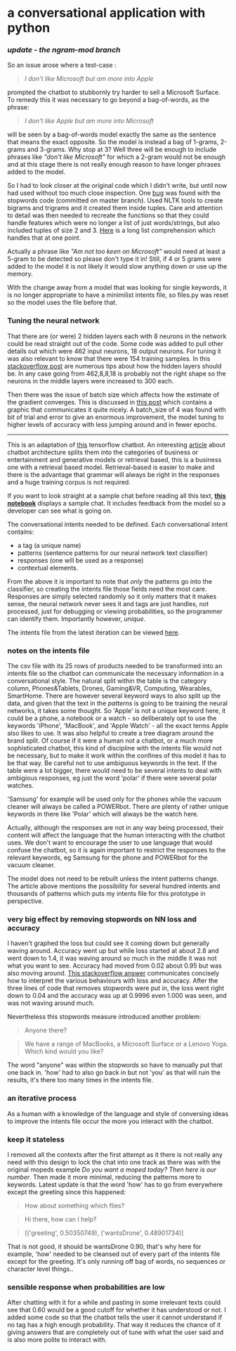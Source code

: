 # a conversational application with python

### *update -  the ngram-mod branch*

So an issue arose where a test-case :
> *I don't like Microsoft but am more into Apple*

prompted the chatbot to stubbornly try harder to sell a Microsoft Surface. To remedy this it was necessary to go beyond a bag-of-words, as the phrase: 

> *I don't like Apple but am more into Microsoft*

will be seen by a bag-of-words model exactly the same as the sentence that means the exact opposite. So the model is instead a bag of 1-grams, 2-grams and 3-grams. Why stop at 3? Well three will be enough to include phrases like *"don't like Microsoft"* for which a 2-gram would not be enough and at this stage there is not really enough reason to have longer phrases added to the model. 

So I had to look closer at the original code which I didn't write, but until now had used without too much close inspection. One [bug](https://github.com/aktivkohle/python-talks/commit/d94fff20074105742ef29bc0f59f9ec6f1a29a03) was found with the stopwords code (committed on master branch). Used NLTK tools to create bigrams and trigrams and it created them inside tuples. Care and attention to detail was then needed to recreate the functions so that they could handle features which were no longer a list of just words/strings, but also included tuples of size 2 and 3. [Here](https://github.com/aktivkohle/python-talks/blob/ngrams-mod/train_model.py#L89) is a long list comprehension which handles that at one point.

Actually a phrase like *"Am not too keen on Microsoft"* would need at least a 5-gram to be detected so please don't type it in! Still, if 4 or 5 grams were added to the model it is not likely it would slow anything down or use up the memory. 

With the change away from a model that was looking for single keywords, it is no longer appropriate to have a minimilist intents file, so files.py was reset so the model uses the file before that. 

### Tuning the neural network

That there are (or were) 2 hidden layers each with 8 neurons in the network could be read straight out of the code. Some code was added to pull other details out which were 462 input neurons, 18 output neurons. For tuning it was also relevant to know that there were 154 training samples. In this [stackoverflow post](https://stackoverflow.com/questions/3345079/estimating-the-number-of-neurons-and-number-of-layers-of-an-artificial-neural-ne) are numerous tips about how the hidden layers should be. In any case going from 462,8,8,18 is probably not the right shape so the neurons in the middle layers were increased to 300 each. 

Then there was the issue of batch size which affects how the estimate of the gradient converges. This is discussed in [this post](https://stats.stackexchange.com/questions/153531/what-is-batch-size-in-neural-network/) which contains a graphic that communicates it quite nicely. A batch_size of 4 was found with bit of trial and error to give an enormous improvement, the model tuning to higher levels of accuracy with less jumping around and in fewer epochs.



______________________

This is an adaptation of [this](https://chatbotsmagazine.com/contextual-chat-bots-with-tensorflow-4391749d0077) tensorflow chatbot. An interesting [article](http://pavel.surmenok.com/2016/09/11/chatbot-architecture/) about chatbot architecture splits them into the categories of business or entertainment and generative models or retrieval based, this is a business one with a retrieval based model. Retrieval-based is easier to make and there is the advantage that grammar will always be right in the responses and a huge training corpus is not required. 

If you want to look straight at a sample chat before reading all this text, **[this notebook](https://github.com/aktivkohle/python-talks/blob/master/display_sample_chat.ipynb)** displays a sample chat. It includes feedback from the model so a developer can see what is going on.

The conversational intents needed to be defined. Each conversational intent contains:

* a tag (a unique name)
* patterns (sentence patterns for our neural network text classifier)
* responses (one will be used as a response)
* contextual elements.

From the above it is important to note that *only* the patterns go into the classifier, so creating the intents file those fields need the most care. Responses are simply selected randomly so it only matters that it makes sense, the neural network never sees it and tags are just handles, not processed, just for debugging or viewing probabilities, so the programmer can identify them. Importantly however, *unique*.

The intents file from the latest iteration can be viewed [here](https://github.com/aktivkohle/python-talks/blob/master/intents3_NO_CONTEXTS_MINIMALIST.json).

### notes on the intents file

The csv file with its 25 rows of products needed to be transformed into an intents file so the chatbot can communicate the necessary information in a conversational style. The natural split within the table is the category column, Phones&Tablets, Drones, Gaming&VR, Computing, Wearables, SmartHome. There are however several keyword ways to also split up the data, and given that the text in the *patterns* is going to be training the neural networks, it takes some thought. So 'Apple' is not a unique keyword here, it could be a phone, a notebook or a watch - so deliberately opt to use the keywords 'iPhone', 'MacBook', and 'Apple Watch' - all the exact terms Apple also likes to use. It was also helpful to create a tree diagram around the brand split. Of course if it were a human not a chatbot, or a much more sophisticated chatbot, this kind of discipline with the intents file would not be necessary, but to make it work within the confines of this model it has to be that way. Be careful not to use ambiguous keywords in the text. If the table were a lot bigger, there would need to be several intents to deal with ambigious responses, eg just the word 'polar' if there were several polar watches.

'Samsung' for example will be used only for the phones while the vacuum cleaner will always be called a POWERbot. There are plenty of rather unique keywords in there like 'Polar' which will always be the watch here. 

Actually, although the responses are not in any way being processed, their content will affect the language that the human interacting with the chatbot uses. We don't want to encourage the user to use language that would confuse the chatbot, so it is again important to restrict the responses to the relevant keywords, eg Samsung for the phone and POWERbot for the vacuum cleaner.

The model does not need to be rebuilt unless the intent patterns change. The article above mentions the possibility for several hundred intents and thousands of patterns which puts my intents file for this prototype in perspective.

### very big effect by removing stopwords on NN loss and accuracy

I haven't graphed the loss but could see it coming down but generally waving around. Accuracy went up but while loss started at about 2.8 and went down to 1.4, it was waving around so much in the middle it was not what you want to see. Accuracy had moved from 0.02 about 0.95 but was also moving around. [This stackoverflow answer](https://stackoverflow.com/questions/40910857/how-to-interpret-increase-in-both-loss-and-accuracy) communicates concisely how to interpret the various behaviours with loss and accuracy. After the three lines of code that removes stopwords were put in, the loss went right down to 0.04 and the accuracy was up at 0.9996 even 1.000 was seen, and was not waving around much. 

Nevertheless this stopwords measure introduced another problem: 

> Anyone there?

> We have a range of MacBooks, a Microsoft Surface or a Lenovo Yoga. Which kind would you like? 

The word "anyone" was within the stopwords so have to manually put that one back in. 'how' had to also go back in but not 'you' as that will ruin the results, it's there too many times in the intents file. 

### an iterative process
As a human with a knowledge of the language and style of conversing ideas to improve the intents file occur the more you interact with the chatbot. 

### keep it stateless
I removed all the contexts after the first attempt as it there is not really any need with this design to lock the chat into one track as there was with the original mopeds example *Do you want a moped today? Then here is our number*. Then made it more minimal, reducing the patterns more to keywords. Latest update is that the word 'how' has to go from everywhere except the greeting since this happened:

> How about something which flies?

> Hi there, how can I help?

> [('greeting', 0.50350749), ('wantsDrone', 0.48901734)] 

That is not good, it should be wantsDrone 0.90, that's why here for example, 'how' needed to be cleansed out of every part of the intents file except for the greeting. It's only running off bag of words, no sequences or character level things.. 

### sensible response when probabilities are low
After chatting with it for a while and pasting in some irrelevant texts could see that 0.60 would be a good cutoff for whether it has understood or not. I added some code so that the chatbot tells the user it cannot understand if no tag has a high enough probability. That way it reduces the chance of it giving answers that are completely out of tune with what the user said and is also more polite to interact with. 
